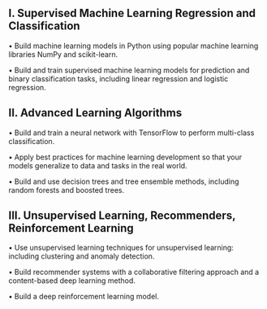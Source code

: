 ## I. Supervised Machine Learning Regression and Classification

• Build machine learning models in Python using popular machine learning libraries NumPy and scikit-learn.

• Build and train supervised machine learning models for prediction and binary classification tasks, including linear regression and logistic regression.


## II. Advanced Learning Algorithms

• Build and train a neural network with TensorFlow to perform multi-class classification.

• Apply best practices for machine learning development so that your models generalize to data and tasks in the real world.

• Build and use decision trees and tree ensemble methods, including random forests and boosted trees.


## III. Unsupervised Learning, Recommenders, Reinforcement Learning

• Use unsupervised learning techniques for unsupervised learning: including clustering and anomaly detection.

• Build recommender systems with a collaborative filtering approach and a content-based deep learning method.

• Build a deep reinforcement learning model.
